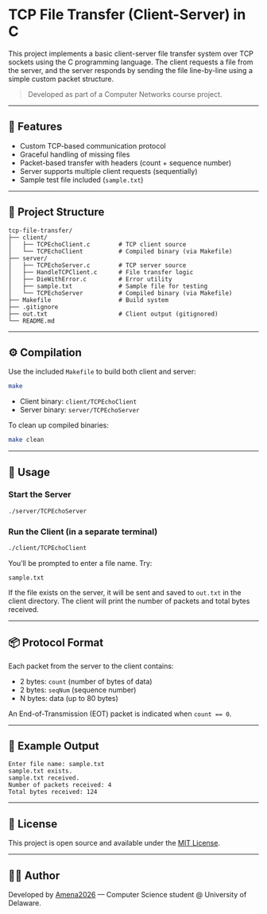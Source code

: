 # TCP File Transfer (Client-Server) in C

This project implements a basic client-server file transfer system over TCP sockets using the C programming language. The client requests a file from the server, and the server responds by sending the file line-by-line using a simple custom packet structure.

> Developed as part of a Computer Networks course project.

---

## 🔧 Features

- Custom TCP-based communication protocol  
- Graceful handling of missing files  
- Packet-based transfer with headers (count + sequence number)  
- Server supports multiple client requests (sequentially)  
- Sample test file included (`sample.txt`)

---

## 📁 Project Structure

```
tcp-file-transfer/
├── client/
│   ├── TCPEchoClient.c        # TCP client source
│   └── TCPEchoClient          # Compiled binary (via Makefile)
├── server/
│   ├── TCPEchoServer.c        # TCP server source
│   ├── HandleTCPClient.c      # File transfer logic
│   ├── DieWithError.c         # Error utility
│   ├── sample.txt             # Sample file for testing
│   └── TCPEchoServer          # Compiled binary (via Makefile)
├── Makefile                   # Build system
├── .gitignore
├── out.txt                    # Client output (gitignored)
└── README.md
```

---

## ⚙️ Compilation

Use the included `Makefile` to build both client and server:

```bash
make
```

- Client binary: `client/TCPEchoClient`
- Server binary: `server/TCPEchoServer`

To clean up compiled binaries:

```bash
make clean
```

---

## 🚀 Usage

### Start the Server

```bash
./server/TCPEchoServer
```

### Run the Client (in a separate terminal)

```bash
./client/TCPEchoClient
```

You’ll be prompted to enter a file name. Try:

```
sample.txt
```

If the file exists on the server, it will be sent and saved to `out.txt` in the client directory. The client will print the number of packets and total bytes received.

---

## 📦 Protocol Format

Each packet from the server to the client contains:
- 2 bytes: `count` (number of bytes of data)
- 2 bytes: `seqNum` (sequence number)
- N bytes: data (up to 80 bytes)

An End-of-Transmission (EOT) packet is indicated when `count == 0`.

---

## 🧪 Example Output

```
Enter file name: sample.txt
sample.txt exists.
sample.txt received.
Number of packets received: 4
Total bytes received: 124
```

---

## 📄 License

This project is open source and available under the [MIT License](LICENSE).

---

## 👨‍💻 Author

Developed by [Amena2026](https://github.com/Amena2026) — Computer Science student @ University of Delaware.
